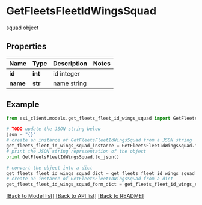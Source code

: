 # GetFleetsFleetIdWingsSquad

squad object

## Properties

Name | Type | Description | Notes
------------ | ------------- | ------------- | -------------
**id** | **int** | id integer | 
**name** | **str** | name string | 

## Example

```python
from esi_client.models.get_fleets_fleet_id_wings_squad import GetFleetsFleetIdWingsSquad

# TODO update the JSON string below
json = "{}"
# create an instance of GetFleetsFleetIdWingsSquad from a JSON string
get_fleets_fleet_id_wings_squad_instance = GetFleetsFleetIdWingsSquad.from_json(json)
# print the JSON string representation of the object
print GetFleetsFleetIdWingsSquad.to_json()

# convert the object into a dict
get_fleets_fleet_id_wings_squad_dict = get_fleets_fleet_id_wings_squad_instance.to_dict()
# create an instance of GetFleetsFleetIdWingsSquad from a dict
get_fleets_fleet_id_wings_squad_form_dict = get_fleets_fleet_id_wings_squad.from_dict(get_fleets_fleet_id_wings_squad_dict)
```
[[Back to Model list]](../README.md#documentation-for-models) [[Back to API list]](../README.md#documentation-for-api-endpoints) [[Back to README]](../README.md)


